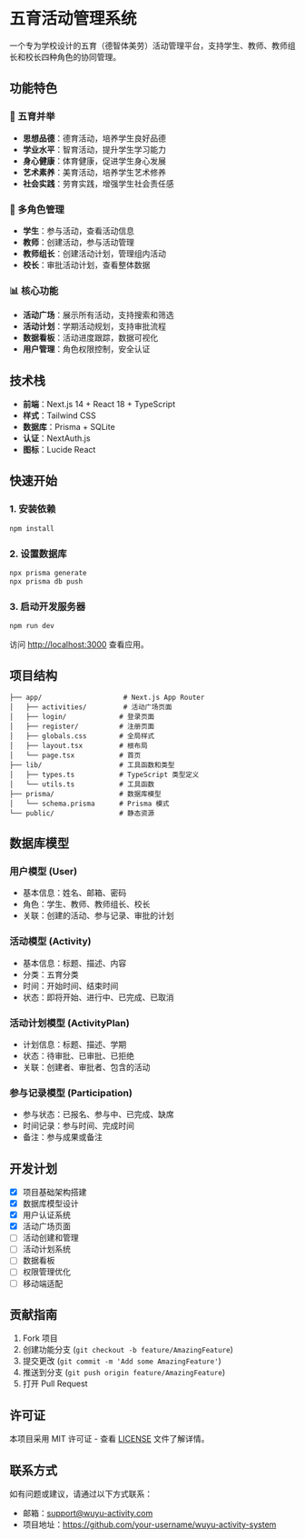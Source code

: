 # 五育活动管理系统

一个专为学校设计的五育（德智体美劳）活动管理平台，支持学生、教师、教师组长和校长四种角色的协同管理。

## 功能特色

### 🎯 五育并举
- **思想品德**：德育活动，培养学生良好品德
- **学业水平**：智育活动，提升学生学习能力  
- **身心健康**：体育健康，促进学生身心发展
- **艺术素养**：美育活动，培养学生艺术修养
- **社会实践**：劳育实践，增强学生社会责任感

### 👥 多角色管理
- **学生**：参与活动，查看活动信息
- **教师**：创建活动，参与活动管理
- **教师组长**：创建活动计划，管理组内活动
- **校长**：审批活动计划，查看整体数据

### 📊 核心功能
- **活动广场**：展示所有活动，支持搜索和筛选
- **活动计划**：学期活动规划，支持审批流程
- **数据看板**：活动进度跟踪，数据可视化
- **用户管理**：角色权限控制，安全认证

## 技术栈

- **前端**：Next.js 14 + React 18 + TypeScript
- **样式**：Tailwind CSS
- **数据库**：Prisma + SQLite
- **认证**：NextAuth.js
- **图标**：Lucide React

## 快速开始

### 1. 安装依赖
```bash
npm install
```

### 2. 设置数据库
```bash
npx prisma generate
npx prisma db push
```

### 3. 启动开发服务器
```bash
npm run dev
```

访问 [http://localhost:3000](http://localhost:3000) 查看应用。

## 项目结构

```
├── app/                    # Next.js App Router
│   ├── activities/         # 活动广场页面
│   ├── login/             # 登录页面
│   ├── register/          # 注册页面
│   ├── globals.css        # 全局样式
│   ├── layout.tsx         # 根布局
│   └── page.tsx           # 首页
├── lib/                   # 工具函数和类型
│   ├── types.ts           # TypeScript 类型定义
│   └── utils.ts           # 工具函数
├── prisma/                # 数据库模型
│   └── schema.prisma      # Prisma 模式
└── public/                # 静态资源
```

## 数据库模型

### 用户模型 (User)
- 基本信息：姓名、邮箱、密码
- 角色：学生、教师、教师组长、校长
- 关联：创建的活动、参与记录、审批的计划

### 活动模型 (Activity)
- 基本信息：标题、描述、内容
- 分类：五育分类
- 时间：开始时间、结束时间
- 状态：即将开始、进行中、已完成、已取消

### 活动计划模型 (ActivityPlan)
- 计划信息：标题、描述、学期
- 状态：待审批、已审批、已拒绝
- 关联：创建者、审批者、包含的活动

### 参与记录模型 (Participation)
- 参与状态：已报名、参与中、已完成、缺席
- 时间记录：参与时间、完成时间
- 备注：参与成果或备注

## 开发计划

- [x] 项目基础架构搭建
- [x] 数据库模型设计
- [x] 用户认证系统
- [x] 活动广场页面
- [ ] 活动创建和管理
- [ ] 活动计划系统
- [ ] 数据看板
- [ ] 权限管理优化
- [ ] 移动端适配

## 贡献指南

1. Fork 项目
2. 创建功能分支 (`git checkout -b feature/AmazingFeature`)
3. 提交更改 (`git commit -m 'Add some AmazingFeature'`)
4. 推送到分支 (`git push origin feature/AmazingFeature`)
5. 打开 Pull Request

## 许可证

本项目采用 MIT 许可证 - 查看 [LICENSE](LICENSE) 文件了解详情。

## 联系方式

如有问题或建议，请通过以下方式联系：
- 邮箱：support@wuyu-activity.com
- 项目地址：https://github.com/your-username/wuyu-activity-system
